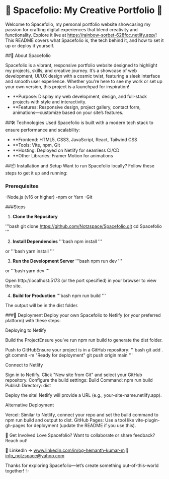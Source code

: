 # 🌌 Spacefolio: My Creative Portfolio 🚀

Welcome to Spacefolio, my personal portfolio website showcasing my passion for crafting digital experiences that blend creativity and functionality. Explore it live at https://rainbow-sorbet-628fcc.netlify.app/! This README covers what Spacefolio is, the tech behind it, and how to set it up or deploy it yourself.

##🌟 About Spacefolio

Spacefolio is a vibrant, responsive portfolio website designed to highlight my projects, skills, and creative journey. It’s a showcase of web development, UI/UX design with a cosmic twist, featuring a sleek interface and smooth user experience. Whether you're here to see my work or set up your own version, this project is a launchpad for inspiration!

- **Purpose: Display my web development, design, and full-stack projects with style and interactivity.
- **Features: Responsive design, project gallery, contact form, animations—customize based on your site’s features.

##🛠️ Technologies Used
Spacefolio is built with a modern tech stack to ensure performance and scalability:

- **Frontend:  HTML5, CSS3, JavaScript, React, Tailwind CSS
- **Tools:  Vite, npm, Git
- **Hosting: Deployed on Netlify for seamless CI/CD
- **Other Libraries: Framer Motion for animations

##📦 Installation and Setup
Want to run Spacefolio locally? Follow these steps to get it up and running:

### Prerequisites

-Node.js (v16 or higher)
-npm or Yarn
-Git

###Steps

1. **Clone the Repository**

'''bash
git clone https://github.com/Notzspace/Spacefolio.git
cd Spacefolio
'''

2. **Install Dependencies**
'''bash
npm install
'''

or
'''bash
yarn install
'''


3. **Run the Development Server**
'''bash
npm run dev
'''

or
'''bash
yarn dev
'''

Open http://localhost:5173 (or the port specified) in your browser to view the site.

4. **Build for Production**
'''bash
npm run build
'''

The output will be in the dist folder.


###🚀 Deployment
Deploy your own Spacefolio to Netlify (or your preferred platform) with these steps:

Deploying to Netlify

Build the ProjectEnsure you’ve run npm run build to generate the dist folder.

Push to GitHubEnsure your project is in a GitHub repository:
'''bash
git add .
git commit -m "Ready for deployment"
git push origin main
'''


Connect to Netlify

Sign in to Netlify.
Click "New site from Git" and select your GitHub repository.
Configure the build settings:
Build Command: npm run build
Publish Directory: dist


Deploy the site! Netlify will provide a URL (e.g., your-site-name.netlify.app).



Alternative Deployment

Vercel: Similar to Netlify, connect your repo and set the build command to npm run build and output to dist.
GitHub Pages: Use a tool like vite-plugin-gh-pages for deployment (update the README if you use this).

🌈 Get Involved
Love Spacefolio? Want to collaborate or share feedback? Reach out!

🔗 LinkedIn -> www.linkedin.com/in/og-hemanth-kumar-m
📧 info_notzspace@yahoo.com

Thanks for exploring Spacefolio—let’s create something out-of-this-world together! ✨
